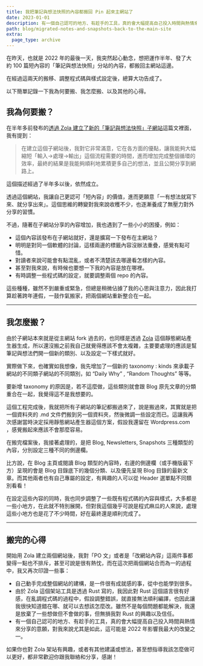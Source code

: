 ```yaml
---
title: 我把筆記與想法快照的內容都搬回 Pin 起來主網站了
date: 2023-01-01
description: 有一個自己認可的地方、有趁手的工具，真的會大幅提高自己投入時間與熱情來分享的意願，對我來說尤其是如此，這可能是 2022 年影響我最大的改變之一。
path: blog/migrated-notes-and-snapshots-back-to-the-main-site
extra:
  page_type: archive
---
```


在昨天，也就是 2022 年的最後一天，我突然起心動念，想把運作半年、發了大約 100 篇短內容的「筆記與想法快照」分站的內容，都搬回主網站這邊。

在經過這兩天的搬移、調整程式碼與樣式設定後，總算大功告成了。

以下簡單記錄一下我為何要搬、我怎麼搬、以及其他的心得。

<!-- more -->

## 我為何要搬？

在半年多前發布的[透過 Zola 建立了新的「筆記與想法快照」子網站](@/archive/built-pinchlime-notes.md)這篇文裡面，我有提到：

> 在建立這個子網站後，我對它非常滿意，它在各方面的優點，讓我能夠大幅縮短「輸入->處理->輸出」這個流程需要的時間，進而增加完成整個循環的效率，最終的結果是我能夠順利地累積更多自己的想法，並且公開分享到網路上。

這個描述經過了半年多以後，依然成立。

透過這個網站，我讓自己更認可「短內容」的價值，進而更願意「一有想法就寫下來、就分享出來」。這個思維的轉變對我來說收穫不少，也逐漸養成了無壓力對外分享的習慣。

不過，隨著在子網站分享的內容增加，我也遇到了一些小小的困擾，例如：

* 這個內容該發布在子網站就好，還是擴寫一下發布在主網站？
* 明明是對同一個軟體的討論，這樣兩邊的標籤內容沒辦法重疊，感覺有點可惜。
* 對讀者來說可能會有點混亂，或者不清楚該去哪邊看怎樣的內容。
* 甚至對我來說，有時候也要想一下我的內容是放在哪裡。
* 有時調整一些程式碼的設定，就要調整兩個 repo 的內容。

這些種種，雖然不到嚴重或緊急，但總是稍微佔據了我的心思與注意力，因此我打算趁著跨年連假，一鼓作氣搬家，把兩個網站重新整合在一起。

---

## 我怎麼搬？

由於子網站本來就是從主網站 fork 過去的，也同樣是透過 [Zola](https://www.getzola.org/) 這個靜態網站產生器生成，所以還沒搬之前我自己就覺得應該不會太複雜，主要要處理的應該是幫筆記與想法們開一個新的類別、以及設定一下樣式就好。

實際做下來，也確實如我想像，我先增加了一個新的 taxonomy : kinds 來承載子網站的不同類子網站的不同類別，如 “Daily Why” , “Random Thoughts” 等等。

要新增 taxonomy 的原因是，若不這麼做，這些類別就會跟 Blog 原先文章的分類重合在一起，我覺得這不是我想要的。

這個工程完成後，我就把所有子網站的筆記都搬過來了，說是搬過來，其實就是把一個資料夾的 .md 文件們搬到另一個資料夾，然後微調一些設定而已。這讓我再次感謝當時決定採用靜態網站產生器這個方案，假設我還留在 Wordpress.com ，感覺搬起來應該不會那麼容易。

在搬完檔案後，我接著處理的，是把 Blog, Newsletters, Snapshots 三種類型的內容，分別設定三種不同的側邊欄。

比方說，在 Blog 主頁或閱讀 Blog 類型的內容時，右邊的側邊欄（或手機版最下方）呈現的會是 Blog 目錄底下的幾個分類、以及優先呈現 Blog 目錄的最新文章。而其他兩者也有自己專屬的設定，有興趣的人可以從 Header 選單點不同類別看看！

在設定這些內容的同時，我也同步調整了一些既有程式碼的內容與樣式，大多都是一些小地方，在此就不特別展開，但對我這個幾乎可說是程式麻瓜的人來說，處理這些小地方也是花了不少時間，好在最終還是順利完成了。

---

## 搬完的心得

開始用 Zola 建立兩個網站後，我對「PO 文」或者是「改網站內容」這兩件事都變得一點也不排斥，甚至可說是很有熱忱，而在這次把兩個網站合而為一的過程中，我又再次印證一些事：

* 自己動手完成整個網站的建構，是一件很有成就感的事，從中也能學到很多。
* 由於 Zola 這個架站工具是透過 Rust 寫的，我因此對 Rust 這個語言很有好感，在亂調程式碼的過程中，假設調整錯誤，就直接無法順利編譯，也因此讓我很快知道錯在哪、就可以去想該怎麼改。雖然不是每個問題都能解決，我還是放棄了一些想做但不會做的事，但無損我對 Rust 的興趣以及信任。
* 有一個自己認可的地方、有趁手的工具，真的會大幅提高自己投入時間與熱情來分享的意願，對我來說尤其是如此，這可能是 2022 年影響我最大的改變之一。

如果你也對 Zola 架站有興趣，或者有其他建議或想法，甚至想指導我該怎麼做可以更好，都非常歡迎你跟我聯絡和分享，感謝！